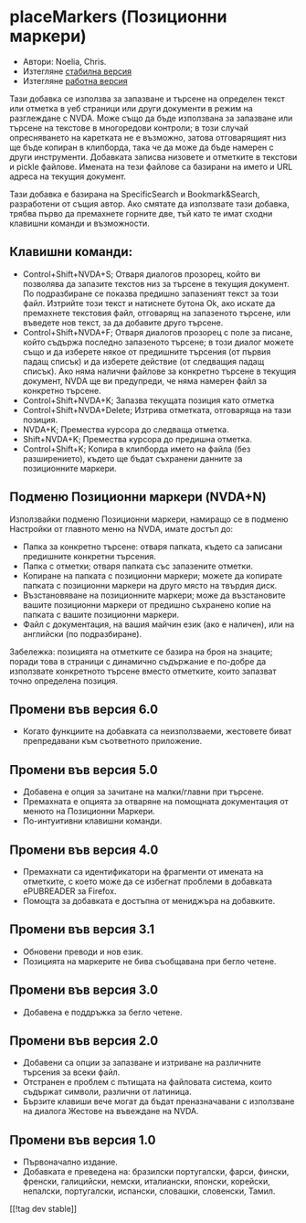 # placeMarkers (Позиционни маркери) #

* Автори: Noelia, Chris.
* Изтегляне [стабилна версия][1]
* Изтегляне [работна версия][2]

Тази добавка се използва за запазване и търсене на определен текст или
отметка в уеб страници или други документи в режим на разглеждане с
NVDA. Може също да бъде използвана за запазване или търсене на текстове в
многоредови контроли; в този случай опресняването на каретката не е
възможно, затова отговарящият низ ще бъде копиран в клипборда, така че да
може да бъде намерен с други инструменти.  Добавката записва низовете и
отметките в текстови и pickle файлове. Имената на тези файлове са базирани
на името и URL адреса на текущия документ.

Тази добавка е базирана на SpecificSearch и Bookmark&Search, разработени от
същия автор. Ако смятате да използвате тази добавка, трябва първо да
премахнете горните две, тъй като те имат сходни клавишни команди и
възможности.

## Клавишни команди: ##

*	Control+Shift+NVDA+S; Отваря диалогов прозорец, който ви позволява да запазите текстов низ за търсене в текущия документ. По подразбиране се показва предишно запазеният текст за този файл. Изтрийте този текст и натиснете бутона Ok, ако искате да премахнете текстовия файл, отговарящ на запазеното търсене, или въведете нов текст, за да добавите друго търсене.
*	Control+Shift+NVDA+F; Отваря диалогов прозорец с поле за писане, който съдържа последно запазеното търсене; в този диалог можете също и да изберете някое от предишните търсения (от първия падащ списък) и да изберете действие (от следващия падащ списък). Ако няма налични файлове за конкретно търсене в текущия документ, NVDA ще ви предупреди, че няма намерен файл за конкретно търсене.
*	Control+Shift+NVDA+K; Запазва текущата позиция като отметка
*	Control+Shift+NVDA+Delete; Изтрива отметката, отговаряща на тази позиция.
*	NVDA+K; Премества курсора до следваща отметка.
*	Shift+NVDA+K; Премества курсора до предишна отметка.
*	Control+Shift+K; Копира в клипборда името на файла (без разширението), където ще бъдат съхранени данните за позиционните маркери.

## Подменю Позиционни маркери (NVDA+N) ##


Използвайки подменю Позиционни маркери, намиращо се в подменю Настройки от
главното меню на NVDA, имате достъп до:

*	Папка за конкретно търсене: отваря папката, където са записани предишните
  конкретни търсения.
*	Папка с отметки; отваря папката със запазените отметки.
*	Копиране на папката с позиционни маркери; можете да копирате папката с
  позиционни маркери на друго място на твърдия диск.
*	Възстановяване на позиционните маркери; може да възстановите вашите
  позиционни маркери от предишно съхранено копие на папката с вашите
  позиционни маркери.
*	Файл с документация, на вашия майчин език (ако е наличен), или на
  английски (по подразбиране).

Забележка: позицията на отметките се базира на броя на знаците; поради това
в страници с динамично съдържание е по-добре да използвате конкретното
търсене вместо отметките, които запазват точно определена позиция.

## Промени във версия 6.0 ##
* Когато функциите на добавката са неизползваеми, жестовете биват
  препредавани към съответното приложение.

## Промени във версия 5.0 ##
* Добавена е опция за зачитане на малки/главни при търсене.
* Премахната е опцията за отваряне на помощната документация от менюто на
  Позиционни Маркери.
* По-интуитивни клавишни команди.

## Промени във версия 4.0 ##
* Премахнати са идентификатори на фрагменти от имената на отметките, с което
  може да се избегнат проблеми в добавката ePUBREADER за Firefox.
* Помощта за добавката е достъпна от мениджъра на добавките.

## Промени във версия 3.1 ##
* Обновени преводи и нов език.
* Позицията на маркерите не бива съобщавана при бегло четене.

## Промени във версия 3.0 ##
* Добавена е поддръжка за бегло четене.

## Промени във версия 2.0 ##
* Добавени са опции за запазване и изтриване на различните търсения за всеки
  файл.
* Отстранен е проблем с пътищата на файловата система, които съдържат
  символи, различни от латиница.
* Бързите клавиши вече могат да бъдат преназначавани с използване на диалога
  Жестове на въвеждане на NVDA.

## Промени във версия 1.0 ##
* Първоначално издание.
* Добавката е преведена на: бразилски португалски, фарси, фински, френски,
  галицийски, немски, италиански, японски, корейски, непалски, португалски,
  испански, словашки, словенски, Тамил.

[[!tag dev stable]]

[1]: http://addons.nvda-project.org/files/get.php?file=pm

[2]: http://addons.nvda-project.org/files/get.php?file=pm-dev
